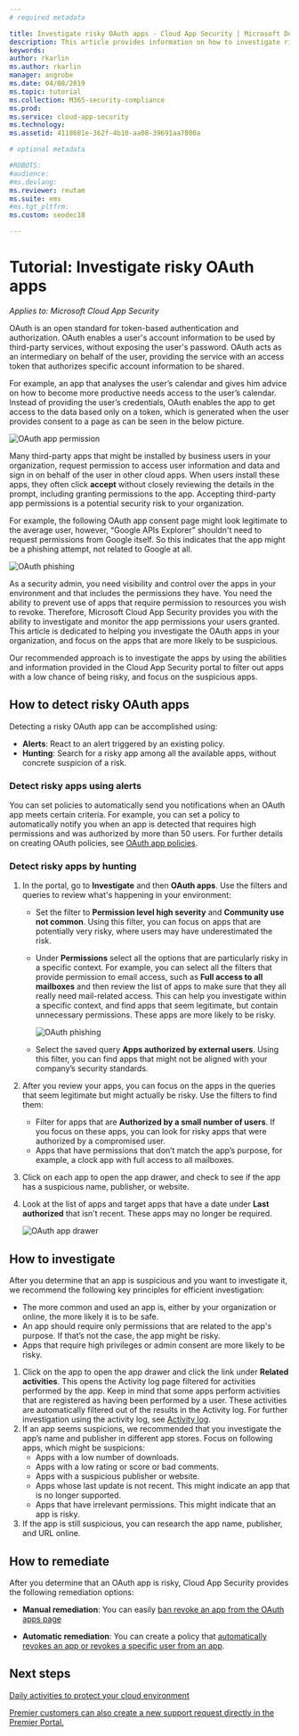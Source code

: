 ```yaml
---
# required metadata

title: Investigate risky OAuth apps - Cloud App Security | Microsoft Docs
description: This article provides information on how to investigate risky OAuth apps in Cloud App Security.
keywords:
author: rkarlin
ms.author: rkarlin
manager: angrobe
ms.date: 04/08/2019
ms.topic: tutorial
ms.collection: M365-security-compliance
ms.prod:
ms.service: cloud-app-security
ms.technology:
ms.assetid: 4118681e-362f-4b10-aa08-39691aa7800a

# optional metadata

#ROBOTS:
#audience:
#ms.devlang:
ms.reviewer: reutam
ms.suite: ems
#ms.tgt_pltfrm:
ms.custom: seodec18

---
```

# Tutorial: Investigate risky OAuth apps

*Applies to: Microsoft Cloud App Security*

OAuth is an open standard for token-based authentication and authorization. OAuth enables a user's account information to be used by third-party services, without exposing the user's password. OAuth acts as an intermediary on behalf of the user, providing the service with an access token that authorizes specific account information to be shared. 

For example, an app that analyses the user’s calendar and gives him advice on how to become more productive needs access to the user’s calendar. Instead of providing the user’s credentials, OAuth enables the app to get access to the data based only on a token, which is generated when the user provides consent to a page as can be seen in the below picture.

 ![OAuth app permission](./media/oauth-permission.png) 

Many third-party apps that might be installed by business users in your organization, request permission to access user information and data and sign in on behalf of the user in other cloud apps. When users install these apps, they often click **accept** without closely reviewing the details in the prompt, including granting permissions to the app. Accepting third-party app permissions is a potential security risk to your organization.

For example, the following OAuth app consent page might look legitimate to the average user, however, “Google APIs Explorer” shouldn't need to request permissions from Google itself. So this indicates that the app might be a phishing attempt, not related to Google at all.

 ![OAuth phishing](./media/oauth-phishing.png) 

As a security admin, you need visibility and control over the apps in your environment and that includes the permissions they have. You need the ability to prevent use of apps that require permission to resources you wish to revoke. Therefore, Microsoft Cloud App Security provides you with the ability to investigate and monitor the app permissions your users granted. This article is dedicated to helping you investigate the OAuth apps in your organization, and focus on the apps that are more likely to be suspicious. 

Our recommended approach is to investigate the apps by using the abilities and information provided in the Cloud App Security portal to filter out apps with a low chance of being risky, and focus on the suspicious apps. 

## How to detect risky OAuth apps

Detecting a risky OAuth app can be accomplished using: 

- **Alerts**: React to an alert triggered by an existing policy. 
- **Hunting**: Search for a risky app among all the available apps, without concrete suspicion of a risk. 


### Detect risky apps using alerts

You can set policies to automatically send you notifications when an OAuth app meets certain criteria. For example, you can set a policy to automatically notify you when an app is detected that requires high permissions and was authorized by more than 50 users. For further details on creating OAuth policies, see [OAuth app policies](app-permission-policy.md).

### Detect risky apps by hunting

1.	In the portal, go to **Investigate** and then **OAuth apps**. Use the filters and queries to review what's happening in your environment:

    - Set the filter to **Permission level high severity** and **Community use not common**. Using this filter, you can focus on apps that are potentially very risky, where users may have underestimated the risk.
    - Under **Permissions** select all the options that are particularly risky in a specific context. For example, you can select all the filters that provide permission to email access, such as **Full access to all mailboxes** and then review the list of apps to make sure that they all really need mail-related access. This can help you investigate within a specific context, and find apps that seem legitimate, but contain unnecessary permissions. These apps are more likely to be risky. 
    
      ![OAuth phishing](./media/oauth-filters.png) 
 
    - Select the saved query **Apps authorized by external users**. Using this filter, you can find apps that might not be aligned with your company’s security standards.
2.	After you review your apps, you can focus on the apps in the queries that seem legitimate but might actually be risky. Use the filters to find them:
    - Filter for apps that are **Authorized by a small number of users**. If you focus on these apps, you can look for risky apps that were authorized by a compromised user.
    - Apps that have permissions that don’t match the app’s purpose, for example, a clock app with full access to all mailboxes.
3. Click on each app to open the app drawer, and check to see if the app has a suspicious name, publisher, or website.
1. Look at the list of apps and target apps that have a date under **Last authorized** that isn't recent. These apps may no longer be required. 

   ![OAuth app drawer](./media/oauth-drawer.png) 


## How to investigate

After you determine that an app is suspicious and you want to investigate it, we recommend the following key principles for efficient investigation: 

- The more common and used an app is, either by your organization or online, the more likely it is to be safe.
- An app should require only permissions that are related to the app's purpose. If that’s not the case, the app might be risky. 
- Apps that require high privileges or admin consent are more likely to be risky. 


1. Click on the app to open the app drawer and click the link under **Related activities**. This opens the Activity log page filtered for activities performed by the app. Keep in mind that some apps perform activities that are registered as having been performed by a user. These activities are automatically filtered out of the results in the Activity log. For further investigation using the activity log, see [Activity log](activity-filters.md). 
4. If an app seems suspicions, we recommended that you investigate the app’s name and publisher in different app stores. Focus on following apps, which might be suspicions: 
    - Apps with a low number of downloads.
    - Apps with a low rating or score or bad comments.
    - Apps with a suspicious publisher or website.
    - Apps whose last update is not recent. This might indicate an app that is no longer supported. 
    - Apps that have irrelevant permissions. This might indicate that an app is risky. 
5. If the app is still suspicious, you can research the app name, publisher, and URL online. 

## How to remediate 

After you determine that an OAuth app is risky, Cloud App Security provides the following remediation options: 

- **Manual remediation**: 
You can easily [ban revoke an app from the OAuth apps page](manage-app-permissions.md#ban-or-approve-an-app)

- **Automatic remediation**: You can create a policy that [automatically revokes an app or revokes a specific user from an app](app-permission-policy.md).


 
## Next steps
[Daily activities to protect your cloud environment](daily-activities-to-protect-your-cloud-environment.md) 

[Premier customers can also create a new support request directly in the Premier Portal.](https://premier.microsoft.com/) 
 
